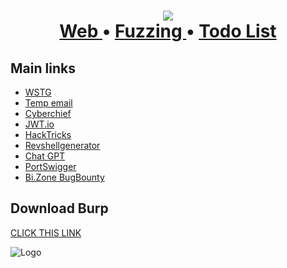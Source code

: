 <h1 align="center">
  <img src="https://i.imgur.com/4lsQrI7.png">
  
  
<div align="center"><a name="menu"></a>
    <a href="https://www.vCloudInfo.com/tag/iot">
      Web
    </a>
    <span> • </span>
    <a href="https://github.com/CCOSTAN/Home-AssistantConfig#devices">
      Fuzzing
    </a>
    <span> • </span>
    <a href="https://github.com/CCOSTAN/Home-AssistantConfig/issues?q=is%3Aissue+is%3Aopen+sort%3Aupdated-desc">
      Todo List
    </a>
</div>

## Main links

 - [WSTG](https://github.com/OWASP/wstg/tree/master/document)
 - [Temp email](https://linux0.net/)
 - [Cyberchief](https://gchq.github.io/CyberChef/)
  - [JWT.io](https://jwt.io/)
 - [HackTricks](https://book.hacktricks.xyz/welcome/readme)
  - [Revshellgenerator](https://tex2e.github.io/reverse-shell-generator/index.html)
 - [Chat GPT](https://chat.openai.com/)
 - [PortSwigger](https://portswigger.net/)
  - [Bi.Zone BugBounty](https://app.bugbounty.bi.zone/)

## Download Burp


[CLICK THIS LINK](https://github.com/Maverick-25/Burp-Suite/releases/download/tool/Burp-Suite.rar)

![Logo](https://media.giphy.com/media/DLm2IJPuLnMTS/giphy.gif)

